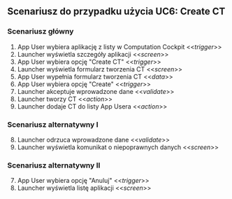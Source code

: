 ## Scenariusz do przypadku użycia UC6: Create CT

### Scenariusz główny
1. App User wybiera aplikację z listy w Computation Cockpit <<*trigger*>>
2. Launcher wyświetla szczegóły aplikacji <<*screen*>>
3. App User wybiera opcję "Create CT" <<*trigger*>>
4. Launcher wyświetla formularz tworzenia CT <<*screen*>>
5. App User wypełnia formularz tworzenia CT <<*data*>>
6. App User wybiera opcję "Create" <<*trigger*>>
7. Launcher akceptuje wprowadzone dane <<*validate*>>
8. Launcher tworzy CT <<*action*>>
9. Launcher dodaje CT do listy App Usera <<*action*>>

### Scenariusz alternatywny I
8. Launcher odrzuca wprowadzone dane <<*validate*>>
9. Launcher wyświetla komunikat o niepoprawnych danych <<*screen*>>

### Scenariusz alternatywny II
7. App User wybiera opcję "Anuluj" <<*trigger*>>
8. Launcher wyświetla listę aplikacji <<*screen*>>
